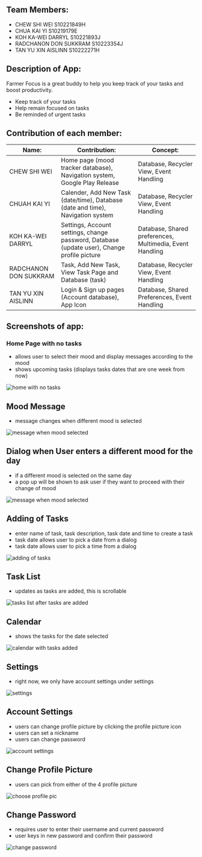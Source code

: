 ## Team Members:

- CHEW SHI WEI S10221849H
- CHUA KAI YI S10219179E
- KOH KA-WEI DARRYL S10221893J
- RADCHANON DON SUKKRAM S10223354J
- TAN YU XIN AISLINN S10222271H

## Description of App: 
Farmer Focus is a great buddy to help you keep track of your tasks and boost productivity.

- Keep track of your tasks
- Help remain focused on tasks
- Be reminded of urgent tasks

## Contribution of each member:

| Name:  | Contribution: | Concept: |
| ------------- | ------------- | ------------- |
| CHEW SHI WEI  | Home page (mood tracker database), Navigation system, Google Play Release  | Database, Recycler View, Event Handling  |
| CHUAH KAI YI  | Calender, Add New Task (date/time), Database (date and time), Navigation system  | Database, Recycler View, Event Handling  |
| KOH KA-WEI DARRYL  | Settings, Account settings, change password, Database (update user), Change profile picture  | Database, Shared preferences, Multimedia, Event Handling  |
| RADCHANON DON SUKKRAM  | Task, Add New Task, View Task Page and Database (task)  | Database, Recycler View, Event Handling  |
| TAN YU XIN AISLINN  | Login & Sign up pages (Account database), App Icon  | Database, Shared Preferences, Event Handling  |

## Screenshots of app: 
### Home Page with no tasks
- allows user to select their mood and display messages according to the mood
- shows upcoming tasks (displays tasks dates that are one week from now) 

![home with no tasks](https://user-images.githubusercontent.com/103928761/174839621-a642c601-e325-4eba-b66b-9058d936b4c2.jpg)

## Mood Message
- message changes when different mood is selected

![message when mood selected](https://user-images.githubusercontent.com/103928761/174851772-29f01f84-9167-4152-be19-779366efd5d6.jpg)

## Dialog when User enters a different mood for the day
- if a different mood is selected on the same day
- a pop up will be shown to ask user if they want to proceed with their change of mood

![message when mood selected](https://user-images.githubusercontent.com/103928761/174851889-e2b41aae-cefe-49c9-afd3-9f90b3790217.jpg)


## Adding of Tasks
- enter name of task, task description, task date and time to create a task
- task date allows user to pick a date from a dialog 
- task date allows user to pick a time from a dialog 

![adding of tasks](https://user-images.githubusercontent.com/103928761/174839741-ce329349-0d76-4384-8e9c-876807fe66b5.jpg)

## Task List
- updates as tasks are added, this is scrollable

![tasks list after tasks are added](https://user-images.githubusercontent.com/103928761/174839790-8de48801-913b-4563-9dc0-68a0a1538aff.jpg)

## Calendar 
- shows the tasks for the date selected 

![calendar with tasks added](https://user-images.githubusercontent.com/103928761/174845916-a7fc3c7e-7613-4b39-9f14-5515eb83278f.jpg)

## Settings 
- right now, we only have account settings under settings 

![settings](https://user-images.githubusercontent.com/103928761/174847637-85931a1e-c43e-4f5a-9f4c-7ba85194e036.jpg)

## Account Settings
- users can change profile picture by clicking the profile picture icon
- users can set a nickname 
- users can change password

![account settings](https://user-images.githubusercontent.com/103928761/174847960-bf587775-510f-416e-8301-44ded4cc4852.jpg)

## Change Profile Picture
- users can pick from either of the 4 profile picture

![choose profile pic](https://user-images.githubusercontent.com/103928761/174848272-63411bae-de4e-4891-ba55-a7f59107b219.jpg)

## Change Password
- requires user to enter their username and current password
- user keys in new password and confirm their password 

![change password](https://user-images.githubusercontent.com/103928761/174853405-ea0b1559-3587-443b-b7f0-1998f21a37db.jpg)

